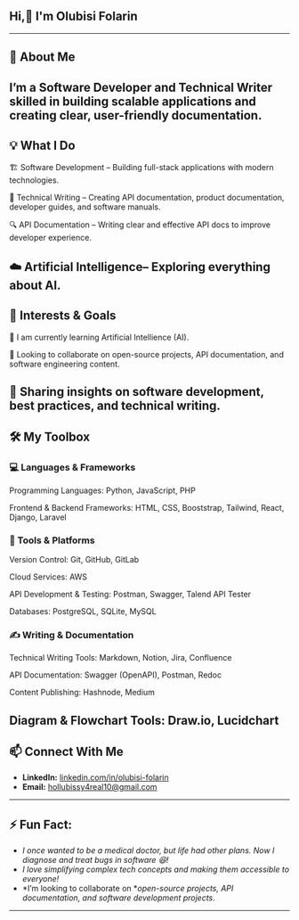 
## Hi,👋 I'm Olubisi Folarin  
---

## 🚀 About Me
I’m a Software Developer and Technical Writer skilled in building scalable applications and creating clear, user-friendly documentation.
---

## 💡 What I Do
🏗 Software Development – Building full-stack applications with modern technologies.

📖 Technical Writing – Creating API documentation, product documentation, developer guides, and software manuals.

🔍 API Documentation – Writing clear and effective API docs to improve developer experience.

☁️ Artificial Intelligence– Exploring everything about AI.
---

## 🎯 Interests & Goals
🚀 I am currently learning Artificial Intellience (AI).

🤝 Looking to collaborate on open-source projects, API documentation, and software engineering content.

📝 Sharing insights on software development, best practices, and technical writing.
---

## 🛠 My Toolbox

### 💻 Languages & Frameworks
Programming Languages: Python, JavaScript, PHP

Frontend & Backend Frameworks: HTML, CSS, Booststrap, Tailwind, React, Django, Laravel

### 🚀 Tools & Platforms
Version Control: Git, GitHub, GitLab

Cloud Services: AWS

API Development & Testing: Postman, Swagger, Talend API Tester

Databases: PostgreSQL, SQLite, MySQL

### ✍️ Writing & Documentation
Technical Writing Tools: Markdown, Notion, Jira, Confluence

API Documentation: Swagger (OpenAPI), Postman, Redoc

Content Publishing: Hashnode, Medium

Diagram & Flowchart Tools: Draw.io, Lucidchart
---

## 📫 Connect With Me

- **LinkedIn:** [linkedin.com/in/olubisi-folarin](https://www.linkedin.com/in/olubisi-folarin)
- **Email:** [hollubissy4real10@gmail.com](mailto:hollubissy4real10@gmail.com)
---

## ⚡ Fun Fact: 
- *I once wanted to be a medical doctor, but life had other plans. Now I diagnose and treat bugs in software 😆!*
- *I love simplifying complex tech concepts and making them accessible to everyone!*
- *I’m looking to collaborate on **open-source projects, API documentation, and software development projects*.  
---

